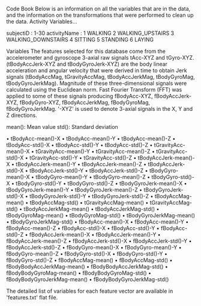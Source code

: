 Code Book
Below is an information on all the variables that are in the data, and the information on the transformations that were performed to clean up the data. Activity Variables… 

subjectiD : 1-30
activityName :
    1           WALKING
    2           WALKING_UPSTAIRS
    3           WALKING_DOWNSTAIRS
    4           SITTING
    5           STANDING
    6           LAYING

Variables
The features selected for this database come from the accelerometer and gyroscope 3-axial raw signals tAcc-XYZ and tGyro-XYZ. 
(tBodyAccJerk-XYZ and tBodyGyroJerk-XYZ) are the body linear acceleration and angular velocity that were derived in time to obtain Jerk signals 
(tBodyAccMag, tGravityAccMag, tBodyAccJerkMag, tBodyGyroMag, tBodyGyroJerkMag). 
Magnitude of these three-dimensional signals were calculated using the Euclidean norm.
Fast Fourier Transform (FFT) was applied to some of these signals producing fBodyAcc-XYZ, fBodyAccJerk-XYZ, fBodyGyro-XYZ, fBodyAccJerkMag, fBodyGyroMag, fBodyGyroJerkMag. 
'-XYZ' is used to denote 3-axial signals in the X, Y and Z directions.

mean(): Mean value
std(): Standard deviation

• tBodyAcc-mean()-X
• tBodyAcc-mean()-Y
• tBodyAcc-mean()-Z
• tBodyAcc-std()-X
• tBodyAcc-std()-Y
• tBodyAcc-std()-Z
• tGravityAcc-mean()-X
• tGravityAcc-mean()-Y
• tGravityAcc-mean()-Z
• tGravityAcc-std()-X
• tGravityAcc-std()-Y
• tGravityAcc-std()-Z
• tBodyAccJerk-mean()-X
• tBodyAccJerk-mean()-Y
• tBodyAccJerk-mean()-Z
• tBodyAccJerk-std()-X
• tBodyAccJerk-std()-Y
• tBodyAccJerk-std()-Z
• tBodyGyro-mean()-X
• tBodyGyro-mean()-Y
• tBodyGyro-mean()-Z
• tBodyGyro-std()-X
• tBodyGyro-std()-Y
• tBodyGyro-std()-Z
• tBodyGyroJerk-mean()-X
• tBodyGyroJerk-mean()-Y
• tBodyGyroJerk-mean()-Z
• tBodyGyroJerk-std()-X
• tBodyGyroJerk-std()-Y
• tBodyGyroJerk-std()-Z
• tBodyAccMag-mean()
• tBodyAccMag-std()
• tGravityAccMag-mean()
• tGravityAccMag-std()
• tBodyAccJerkMag-mean()
• tBodyAccJerkMag-std()
• tBodyGyroMag-mean()
• tBodyGyroMag-std()
• tBodyGyroJerkMag-mean()
• tBodyGyroJerkMag-std()
• fBodyAcc-mean()-X
• fBodyAcc-mean()-Y
• fBodyAcc-mean()-Z
• fBodyAcc-std()-X
• fBodyAcc-std()-Y
• fBodyAcc-std()-Z
• fBodyAccJerk-mean()-X
• fBodyAccJerk-mean()-Y
• fBodyAccJerk-mean()-Z
• fBodyAccJerk-std()-X
• fBodyAccJerk-std()-Y
• fBodyAccJerk-std()-Z
• fBodyGyro-mean()-X
• fBodyGyro-mean()-Y
• fBodyGyro-mean()-Z
• fBodyGyro-std()-X
• fBodyGyro-std()-Y
• fBodyGyro-std()-Z
• fBodyAccMag-mean()
• fBodyAccMag-std()
• fBodyBodyAccJerkMag-mean()
• fBodyBodyAccJerkMag-std()
• fBodyBodyGyroMag-mean()
• fBodyBodyGyroMag-std()
• fBodyBodyGyroJerkMag-mean()
• fBodyBodyGyroJerkMag-std()

The detailed list of variables for each feature vector are available in 'features.txt' flat file.

